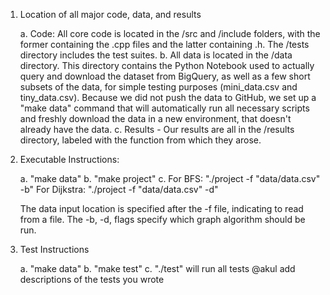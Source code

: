 
1. Location of all major code, data, and results

    a. Code: All core code is located in the /src and /include folders, with the former containing the .cpp files and the latter containing .h. The /tests directory includes the test suites.
    b. All data is located in the /data directory. This directory contains the Python Notebook used to actually query and download the dataset from BigQuery, as well as a few short subsets of the data, for simple testing purposes (mini_data.csv and tiny_data.csv). Because we did not push the data to GitHub, we set up a "make data" command that will automatically run all necessary scripts and freshly download the data in a new environment, that doesn't already have the data. 
    c. Results - Our results are all in the /results directory, labeled with the function from which they arose. 

2. Executable Instructions:

    a. "make data"
    b. "make project"
    c. For BFS: "./project -f "data/data.csv" -b"
       For Dijkstra: "./project -f "data/data.csv" -d"
    
    The data input location is specified after the -f file, indicating to read from a file. The -b, -d, flags specify which graph algorithm should be run. 


3. Test Instructions

    a. "make data"
    b. "make test"
    c. "./test" will run all tests
    @akul add descriptions of the tests you wrote
